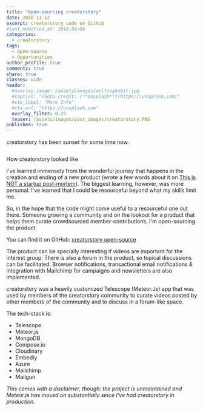 ```yaml
---
title: "Open-sourcing creatorstory"
date: 2018-11-12
excerpt: creatorstory code on Github
#last_modified_at: 2018-04-04
categories:
  - creatorstory
tags:
  - Open-Source
  - Opportunities
author_profile: true
comments: true
share: true
classes: wide
header:
  #overlay_image: /assets/images/writinghabit.jpg
  #caption: "Photo credit: [**Unsplash**](https://unsplash.com)"
  #cta_label: "More Info"
  #cta_url: "https://unsplash.com"
  overlay_filter: 0.25
  teaser: /assets/images/post_images/creatorstory.PNG
published: true
---
```

creatorstory has been sunset for some time now.

<p><img src="{{site.baseurl}}/assets/images/post_images/creatorstory.PNG" alt="" class="align-center" /></p>
<figcaption>How creatorstory looked like</figcaption>

I've learned immensely from the wonderful journey that happens in the creation and ending of a new product (wrote a few words about it on [This is NOT a startup post-mortem](https://www.eskinasy.com/hen/not-startup-post-mortem/ "NOT a startup post-mortem")). The biggest learning, however, was more personal: I've learned that I could be resourceful beyond what my skills limit me.

So, in the hope that the code might come useful to a resourceful one out there. Someone growing a community and on the lookout for a product that helps them curate crowdsourced member-contributions, I'm open-sourcing the product.

You can find it on GitHub: [creatorstory open-source](https://github.com/creatorstory/creatorstory-app "creatorstory open source")

The product can be specially interesting if videos are important for the interest group. There is also a forum in the product, so topical discussions can be facilitated. Browser notifications, transactional email notifications & integration with Mailchimp for campaigns and newsletters are also implemented.

creatorstory was a heavily customized Telescope (Meteor.Js) app that was used by members of the creatorstory community to curate videos posted by other members of the community and to discuss in a forum-like space.

The tech-stack is:

* Telescope
* Meteor.js
* MongoDB
* Compose.io
* Cloudinary
* Embedly
* Azure
* Mailchimp
* Mailgun

<p class="notice">
<i>This comes with a disclaimer, though: the project is unmaintained and Meteor.js has moved on substantially since I've had creatorstory in production.</i></p>
